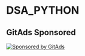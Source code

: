 # DSA_PYTHON

## GitAds Sponsored
[![Sponsored by GitAds](https://gitads.dev/v1/ad-serve?source=zoxilsi/dsa_python@github)](https://gitads.dev/v1/ad-track?source=zoxilsi/dsa_python@github)


